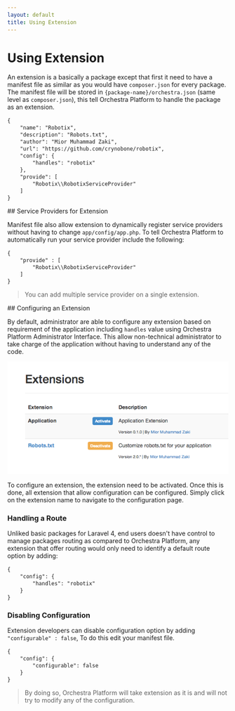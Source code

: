 ```yaml
---
layout: default
title: Using Extension
---
```


Using Extension
==============

An extension is a basically a package except that first it need to have a manifest file as similar as you would have `composer.json` for every package. The manifest file will be stored in `{package-name}/orchestra.json` (same level as `composer.json`), this tell Orchestra Platform to handle the package as an extension.

	{
		"name": "Robotix",
		"description": "Robots.txt",
		"author": "Mior Muhammad Zaki",
		"url": "https://github.com/crynobone/robotix",
		"config": {
			"handles": "robotix"
		},
		"provide": [
			"Robotix\\RobotixServiceProvider"
		]
	}


<article id="provide">
## Service Providers for Extension

Manifest file also allow extension to dynamically register service providers without having to change `app/config/app.php`. To tell Orchestra Platform to automatically run your service provider include the following:
	
	{
		"provide" : [
			"Robotix\\RobotixServiceProvider"
		]
	}
	
> You can add multiple service provider on a single extension.

</article>


<article id="configuring">
## Configuring an Extension

By default, administrator are able to configure any extension based on requirement of the application including `handles` value using Orchestra Platform Administrator Interface. This allow non-technical administrator to take charge of the application without having to understand any of the code.

![Configuring an Extesion](/assets/img/extension.png)

To configure an extension, the extension need to be activated. Once this is done, all extension that allow configuration can be configured. Simply click on the extension name to navigate to the configuration page.
<a name="handles"></a>
### Handling a Route

Unliked basic packages for Laravel 4, end users doesn't have control to manage packages routing as compared to Orchestra Platform, any extension that offer routing would only need to identify a default route option by adding:

	{
		"config": {
			"handles": "robotix"		
		}
	}

<a name="disable-configuration"></a>
### Disabling Configuration

Extension developers can disable configuration option by adding `"configurable" : false`, To do this edit your manifest file.

	{
		"config": {
			"configurable": false
		}
	}

> By doing so, Orchestra Platform will take extension as it is and will not try to modify any of the configuration.

</article>
